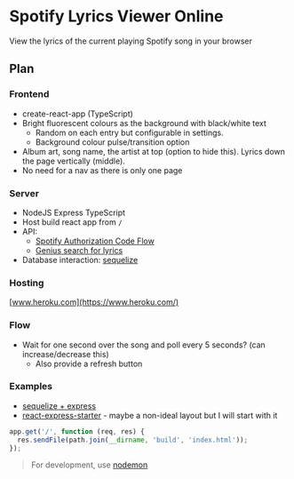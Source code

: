 # Spotify Lyrics Viewer Online
View the lyrics of the current playing Spotify song in your browser

## Plan

### Frontend
- create-react-app (TypeScript)
- Bright fluorescent colours as the background with black/white text
    - Random on each entry but configurable in settings.
    - Background colour pulse/transition option
- Album art, song name, the artist at top (option to hide this). Lyrics down the page vertically (middle).
- No need for a nav as there is only one page

### Server
- NodeJS Express TypeScript
- Host build react app from `/`
- API:
    - [Spotify Authorization Code Flow](https://developer.spotify.com/documentation/general/guides/authorization-guide/#authorization-code-flow)
    - [Genius search for lyrics](https://docs.genius.com/#search-h2)
- Database interaction: [sequelize](https://www.npmjs.com/package/sequelize)

### Hosting
[www.heroku.com](https://www.heroku.com/)

### Flow
- Wait for one second over the song and poll every 5 seconds? (can increase/decrease this)
    - Also provide a refresh button

### Examples
- [sequelize + express](https://github.com/sequelize/express-example)
- [react-express-starter](https://github.com/philnash/react-express-starter) - maybe a non-ideal layout but I will start with it

```javascript
app.get('/', function (req, res) {
  res.sendFile(path.join(__dirname, 'build', 'index.html'));
});
```

> For development, use [nodemon](https://www.npmjs.com/package/nodemon)
